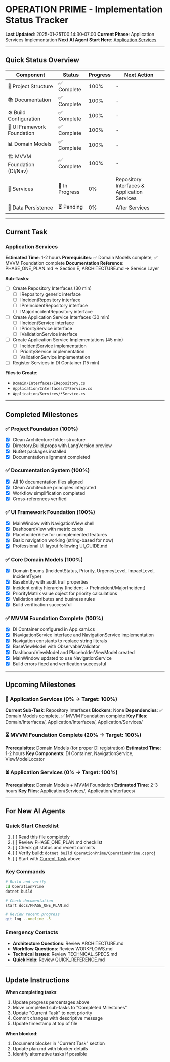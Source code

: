 # OPERATION PRIME - Implementation Status Tracker

**Last Updated**: 2025-01-25T00:14:30-07:00
**Current Phase**: Application Services Implementation
**Next AI Agent Start Here**: [Application Services](#current-task)

---

## Quick Status Overview

| Component | Status | Progress | Next Action |
|-----------|--------|----------|-------------|
| 📁 Project Structure | ✅ Complete | 100% | - |
| 📚 Documentation | ✅ Complete | 100% | - |
| ⚙️ Build Configuration | ✅ Complete | 100% | - |
| 🎨 UI Framework Foundation | ✅ Complete | 100% | - |
| 📊 Domain Models | ✅ Complete | 100% | - |
| 🏗️ MVVM Foundation (DI/Nav) | ✅ Complete | 100% | - |
| 🔧 Services | 🔄 In Progress | 0% | Repository Interfaces & Application Services |
| 💾 Data Persistence | ⏳ Pending | 0% | After Services |

---

## Current Task

### **Application Services**
**Estimated Time**: 1-2 hours
**Prerequisites**: ✅ Domain Models complete, ✅ MVVM Foundation complete
**Documentation Reference**: PHASE_ONE_PLAN.md → Section E, ARCHITECTURE.md → Service Layer

**Sub-Tasks**:
- [ ] Create Repository Interfaces (30 min)
  - [ ] IRepository<T> generic interface
  - [ ] IIncidentRepository interface
  - [ ] IPreIncidentRepository interface
  - [ ] IMajorIncidentRepository interface
- [ ] Create Application Service Interfaces (30 min)
  - [ ] IIncidentService interface
  - [ ] IPriorityService interface
  - [ ] IValidationService interface
- [ ] Create Application Service Implementations (45 min)
  - [ ] IncidentService implementation
  - [ ] PriorityService implementation
  - [ ] ValidationService implementation
- [ ] Register Services in DI Container (15 min)

**Files to Create**:
- `Domain/Interfaces/IRepository.cs`
- `Application/Interfaces/I*Service.cs`
- `Application/Services/*Service.cs`

---

## Completed Milestones

### ✅ Project Foundation (100%)
- [x] Clean Architecture folder structure
- [x] Directory.Build.props with LangVersion preview
- [x] NuGet packages installed
- [x] Documentation alignment completed

### ✅ Documentation System (100%)
- [x] All 10 documentation files aligned
- [x] Clean Architecture principles integrated
- [x] Workflow simplification completed
- [x] Cross-references verified

### ✅ UI Framework Foundation (100%)
- [x] MainWindow with NavigationView shell
- [x] DashboardView with metric cards
- [x] PlaceholderView for unimplemented features
- [x] Basic navigation working (string-based for now)
- [x] Professional UI layout following UI_GUIDE.md

### ✅ Core Domain Models (100%)
- [x] Domain Enums (IncidentStatus, Priority, UrgencyLevel, ImpactLevel, IncidentType)
- [x] BaseEntity with audit trail properties
- [x] Incident entity hierarchy (Incident → PreIncident/MajorIncident)
- [x] PriorityMatrix value object for priority calculations
- [x] Validation attributes and business rules
- [x] Build verification successful

### ✅ MVVM Foundation Complete (100%)
- [x] DI Container configured in App.xaml.cs
- [x] INavigationService interface and NavigationService implementation
- [x] Navigation constants to replace string literals
- [x] BaseViewModel with ObservableValidator
- [x] DashboardViewModel and PlaceholderViewModel created
- [x] MainWindow updated to use NavigationService
- [x] Build errors fixed and verification successful

---

## Upcoming Milestones

### 🔄 Application Services (0% → Target: 100%)
**Current Sub-Task**: Repository Interfaces
**Blockers**: None
**Dependencies**: ✅ Domain Models complete, ✅ MVVM Foundation complete
**Key Files**: Domain/Interfaces/, Application/Interfaces/, Application/Services/

### ⏳ MVVM Foundation Complete (20% → Target: 100%)
**Prerequisites**: Domain Models (for proper DI registration)
**Estimated Time**: 1-2 hours
**Key Components**: DI Container, NavigationService, ViewModelLocator

### ⏳ Application Services (0% → Target: 100%)
**Prerequisites**: Domain Models + MVVM Foundation
**Estimated Time**: 2-3 hours
**Key Files**: Application/Services/, Application/Interfaces/

---

## For New AI Agents

### **Quick Start Checklist**
1. [ ] Read this file completely
2. [ ] Review PHASE_ONE_PLAN.md checklist
3. [ ] Check git status and recent commits
4. [ ] Verify build: `dotnet build OperationPrime/OperationPrime.csproj`
5. [ ] Start with [Current Task](#current-task) above

### **Key Commands**
```bash
# Build and verify
cd OperationPrime
dotnet build

# Check documentation
start docs/PHASE_ONE_PLAN.md

# Review recent progress
git log --oneline -5
```

### **Emergency Contacts**
- **Architecture Questions**: Review ARCHITECTURE.md
- **Workflow Questions**: Review WORKFLOWS.md
- **Technical Issues**: Review TECHNICAL_SPECS.md
- **Quick Help**: Review QUICK_REFERENCE.md

---

## Update Instructions

**When completing tasks**:
1. Update progress percentages above
2. Move completed sub-tasks to "Completed Milestones"
3. Update "Current Task" to next priority
4. Commit changes with descriptive message
5. Update timestamp at top of file

**When blocked**:
1. Document blocker in "Current Task" section
2. Update plan.md with blocker details
3. Identify alternative tasks if possible
